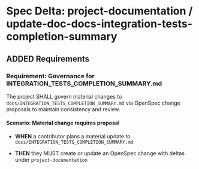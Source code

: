 # Spec Delta: project-documentation / update-doc-docs-integration-tests-completion-summary

## ADDED Requirements

### Requirement: Governance for INTEGRATION_TESTS_COMPLETION_SUMMARY.md

The project SHALL govern material changes to `docs/INTEGRATION_TESTS_COMPLETION_SUMMARY.md` via OpenSpec change proposals to maintain consistency and review.

#### Scenario: Material change requires proposal

- **WHEN** a contributor plans a material update to `docs/INTEGRATION_TESTS_COMPLETION_SUMMARY.md`

- **THEN** they MUST create or update an OpenSpec change with deltas under `project-documentation`
